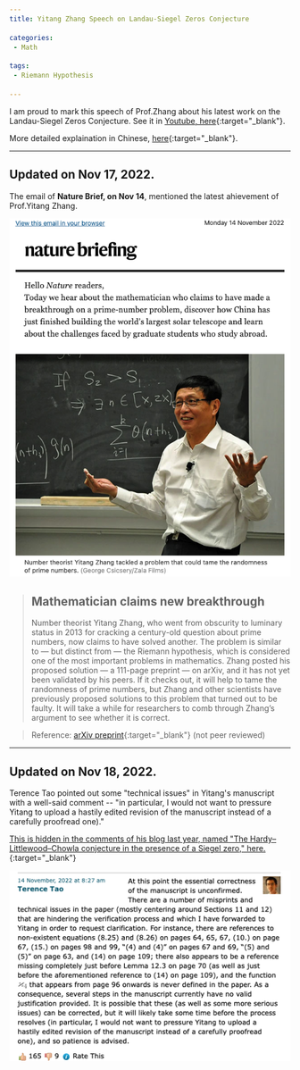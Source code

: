 ```yaml
---
title: Yitang Zhang Speech on Landau-Siegel Zeros Conjecture

categories:
 - Math

tags:
 - Riemann Hypothesis
 
---
```


I am proud to mark this speech of Prof.Zhang about his latest work on the Landau-Siegel Zeros Conjecture.
See it in [Youtube, here](https://www.youtube.com/watch?v=LIPDXWlHQ6Y&ab_channel=DrSix%E5%85%AD%E5%93%A5CHANNEL){:target="_blank"}.

<!--more-->

More detailed explaination in Chinese, [here](https://mp.weixin.qq.com/s?__biz=MzIyMzk1MDE3Nw==&mid=2247582021&idx=1&sn=53756be7982d76e80e16ad4304e68ea5&chksm=e815a54bdf622c5d1b0999512ca96c3fdc4351c180fad5c2292efa6b825dbfb07c907ad4c0cc&scene=90&subscene=93&sessionid=1667926917&clicktime=1667926945&enterid=1667926945&ascene=56&fasttmpl_type=0&fasttmpl_fullversion=6409973-en_US-zip&fasttmpl_flag=0&realreporttime=1667926945158#rd){:target="_blank"}.

---
## Updated on Nov 17, 2022.

The email of **Nature Brief, on Nov 14**, mentioned the latest ahievement of Prof.Yitang Zhang.

![Yitang-by-Nature](/assets/images/20221114_1.png)

> ## Mathematician claims new breakthrough
> Number theorist Yitang Zhang, who went from obscurity to luminary status in 2013 for cracking a century-old question about prime numbers, now claims to have solved another. The problem is similar to — but distinct from — the Riemann hypothesis, which is considered one of the most important problems in mathematics. Zhang posted his proposed solution — a 111-page preprint — on arXiv, and it has not yet been validated by his peers. If it checks out, it will help to tame the randomness of prime numbers, but Zhang and other scientists have previously proposed solutions to this problem that turned out to be faulty. It will take a while for researchers to comb through Zhang’s argument to see whether it is correct.

> Reference: [arXiv preprint](https://arxiv.org/abs/2211.02515){:target="_blank"} (not peer reviewed)

---
## Updated on Nov 18, 2022.

Terence Tao pointed out some "technical issues" in Yitang's manuscript with a well-said comment -- "in particular, I would not want to pressure Yitang to upload a hastily edited revision of the manuscript instead of a carefully proofread one)."

[This is hidden in the comments of his blog last year, named "The Hardy–Littlewood–Chowla conjecture in the presence of a Siegel zero," here.](https://terrytao.wordpress.com/2021/09/15/the-hardy-littlewood-chowla-conjecture-in-the-presence-of-a-siegel-zero/comment-page-1/){:target="_blank"}

![Terence Tao](/assets/images/20221114_2.png)

